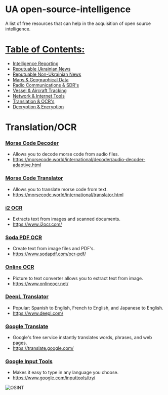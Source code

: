 # UA open-source-intelligence
A list of free resources that can help in the acquisition of open source intelligence.

# [Table of Contents:](/README.md)
* [Intelligence Reporting](/README.md)
* [Reputuable Ukrainian News](/reputable-ukrainian-news.md)
* [Reputuable Non-Ukrainian News](/reputable-non-ukrainian-news.md)
* [Maps & Geographical Data](/maps-geographical-data.md)
* [Radio Communications & SDR's](/radio-communications.md)
* [Vessel & Aircraft Tracking](/vessel-aircraft-tracking.md)
* [Network & Internet Tools](/network-internet.md)
* [Translation & OCR's](/translation-ocr.md)
* [Decryption & Encryption](/encryption-decryption.md)

# Translation/OCR

### [Morse Code Decoder](https://morsecode.world/international/decoder/audio-decoder-adaptive.html)
* Allows you to decode morse code from audio files.
* https://morsecode.world/international/decoder/audio-decoder-adaptive.html

### [Morse Code Translator](https://morsecode.world/international/translator.html)
* Allows you to translate morse code from text.
* https://morsecode.world/international/translator.html

### [i2 OCR](https://www.i2ocr.com/)
* Extracts text from images and scanned documents.
* https://www.i2ocr.com/

### [Soda PDF OCR](https://www.sodapdf.com/ocr-pdf/)
* Create text from image files and PDF's.
* https://www.sodapdf.com/ocr-pdf/

### [Online OCR](https://www.onlineocr.net/)
* Picture to text converter allows you to extract text from image.
* https://www.onlineocr.net/

### [DeepL Translator](https://www.deepl.com/)
* Popular: Spanish to English, French to English, and Japanese to English.
* https://www.deepl.com/

### [Google Translate](https://translate.google.com/)
* Google's free service instantly translates words, phrases, and web pages.
* https://translate.google.com/

### [Google Input Tools](https://www.google.com/inputtools/try/)
* Makes it easy to type in any language you choose.
* https://www.google.com/inputtools/try/

![OSINT](https://raw.githubusercontent.com/jaybitdesign/open-source-intelligence/main/osint.png)

